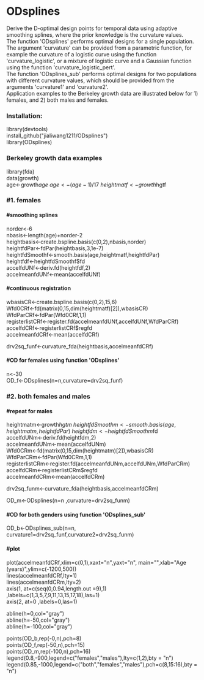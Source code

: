 # ODsplines

Derive the D-optimal design points for temporal data using adaptive smoothing splines, where the prior knowledge is the curvature values. \
The function 'ODsplines' performs optimal designs for a single population. The argument 'curvature' can be provided from a parametric function, for example the curvature of a logistic curve using the function 'curvature_logistic', or a mixture of logistic curve and a Gaussian function using the function 'curvature_logistic_pert'. \
The function 'ODsplines_sub' performs optimal designs for two populations with different curvature values, which should be provided from the arguments 'curvature1' and 'curvature2'. \
Application examples to the Berkeley growth data are illustrated below for 1) females, and 2) both males and females.  


### Installation: 
library(devtools)\
install_github("jialiwang1211/ODsplines")\
library(ODsplines)

### Berkeley growth data examples
library(fda)\
data(growth)\
age<-growth$age\
age<-(age-1)/17\
heightmatf<-growth$hgtf

### #1. females
#### #smoothing splines
norder<-6\
nbasis<-length(age)+norder-2\
heightbasis<-create.bspline.basis(c(0,2),nbasis,norder)\
heightfdPar<-fdPar(heightbasis,3,1e-7)\
heightfdSmoothf<-smooth.basis(age,heightmatf,heightfdPar)\
heightfdf<-heightfdSmoothf$fd\
accelfdUNf<-deriv.fd(heightfdf,2)\
accelmeanfdUNf<-mean(accelfdUNf)

#### #continuous registration
wbasisCR<-create.bspline.basis(c(0,2),15,6)\
Wfd0CRf<-fd(matrix(0,15,dim(heightmatf)[2]),wbasisCR)\
WfdParCRf<-fdPar(Wfd0CRf,1,1)\
registerlistCRf<-register.fd(accelmeanfdUNf,accelfdUNf,WfdParCRf)\
accelfdCRf<-registerlistCRf$regfd\
accelmeanfdCRf<-mean(accelfdCRf)

drv2sq_funf<-curvature_fda(heightbasis,accelmeanfdCRf)

#### #OD for females using function 'ODsplines'
n<-30\
OD_f<-ODsplines(n=n,curvature=drv2sq_funf)

### #2. both females and males
#### #repeat for males
heightmatm<-growth$hgtm\
heightfdSmoothm<-smooth.basis(age,heightmatm,heightfdPar)\
heightfdm<-heightfdSmoothm$fd\
accelfdUNm<-deriv.fd(heightfdm,2)\
accelmeanfdUNm<-mean(accelfdUNm)\
Wfd0CRm<-fd(matrix(0,15,dim(heightmatm)[2]),wbasisCR)\
WfdParCRm<-fdPar(Wfd0CRm,1,1)\
registerlistCRm<-register.fd(accelmeanfdUNm,accelfdUNm,WfdParCRm)\
accelfdCRm<-registerlistCRm$regfd\
accelmeanfdCRm<-mean(accelfdCRm)

drv2sq_funm<-curvature_fda(heightbasis,accelmeanfdCRm)

OD_m<-ODsplines(n=n ,curvature=drv2sq_funm)

#### #OD for both genders using function 'ODsplines_sub'
OD_b<-ODsplines_sub(n=n, curvature1=drv2sq_funf,curvature2=drv2sq_funm)

#### #plot
plot(accelmeanfdCRf,xlim=c(0,1),xaxt="n",yaxt="n",
     main="",xlab="Age (years)",ylim=c(-1200,500))\
lines(accelmeanfdCRf,lty=1)\
lines(accelmeanfdCRm,lty=2)\
axis(1, at=c(seq(0,0.94,length.out =9),1) ,labels=c(1,3,5,7,9,11,13,15,17,18),las=1)\
axis(2, at=0 ,labels=0,las=1)

abline(h=0,col="gray")\
abline(h=-50,col="gray")\
abline(h=-100,col="gray")

points(OD_b,rep(-0,n),pch=8)\
points(OD_f,rep(-50,n),pch=15)\
points(OD_m,rep(-100,n),pch=16)\
legend(0.8,-900,legend=c("females","males"),lty=c(1,2),bty = "n")\
legend(0.85,-1000,legend=c("both","females","males"),pch=c(8,15:16),bty = "n")

